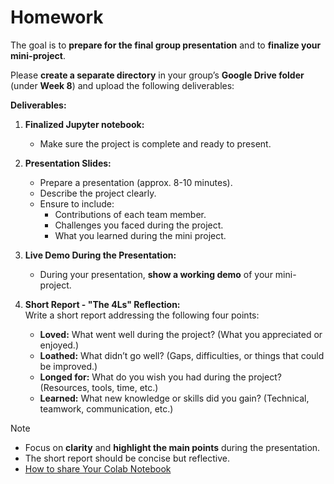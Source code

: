 # Homework

The goal is to **prepare for the final group presentation** and to **finalize your mini-project**.  

Please **create a separate directory** in your group’s **Google Drive folder** (under **Week 8**) and upload the following deliverables:

**Deliverables:**

1. **Finalized Jupyter notebook:**  
   - Make sure the project is complete and ready to present.

2. **Presentation Slides:**  
   - Prepare a presentation (approx. 8-10 minutes).  
   - Describe the project clearly.
   - Ensure to include:
     - Contributions of each team member.
     - Challenges you faced during the project.
     - What you learned during the mini project.

3. **Live Demo During the Presentation:**  
   - During your presentation, **show a working demo** of your mini-project.

4. **Short Report - "The 4Ls" Reflection:**  
   Write a short report addressing the following four points:
   - **Loved:** What went well during the project? (What you appreciated or enjoyed.)
   - **Loathed:** What didn’t go well? (Gaps, difficulties, or things that could be improved.)
   - **Longed for:** What do you wish you had during the project? (Resources, tools, time, etc.)
   - **Learned:** What new knowledge or skills did you gain? (Technical, teamwork, communication, etc.)



> [!NOTE]  
> - Focus on **clarity** and **highlight the main points** during the presentation.
> - The short report should be concise but reflective.
> - [How to share Your Colab Notebook](./material/colab.md)

